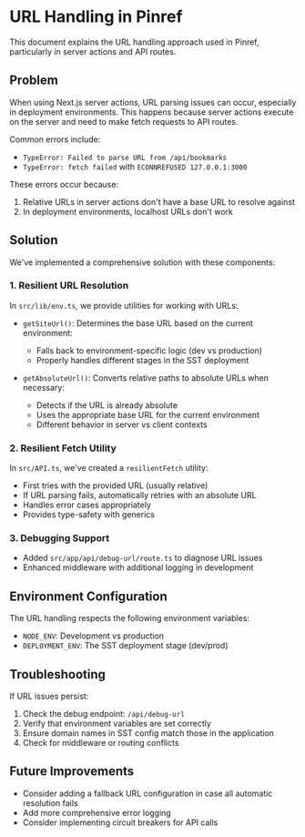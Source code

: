 # URL Handling in Pinref

This document explains the URL handling approach used in Pinref, particularly in server actions and API routes.

## Problem

When using Next.js server actions, URL parsing issues can occur, especially in deployment environments. 
This happens because server actions execute on the server and need to make fetch requests to API routes.

Common errors include:
- `TypeError: Failed to parse URL from /api/bookmarks`
- `TypeError: fetch failed` with `ECONNREFUSED 127.0.0.1:3000`

These errors occur because:
1. Relative URLs in server actions don't have a base URL to resolve against
2. In deployment environments, localhost URLs don't work

## Solution

We've implemented a comprehensive solution with these components:

### 1. Resilient URL Resolution

In `src/lib/env.ts`, we provide utilities for working with URLs:

- `getSiteUrl()`: Determines the base URL based on the current environment:
  - Falls back to environment-specific logic (dev vs production)
  - Properly handles different stages in the SST deployment

- `getAbsoluteUrl()`: Converts relative paths to absolute URLs when necessary:
  - Detects if the URL is already absolute
  - Uses the appropriate base URL for the current environment
  - Different behavior in server vs client contexts

### 2. Resilient Fetch Utility

In `src/API.ts`, we've created a `resilientFetch` utility:

- First tries with the provided URL (usually relative)
- If URL parsing fails, automatically retries with an absolute URL
- Handles error cases appropriately
- Provides type-safety with generics

### 3. Debugging Support

- Added `src/app/api/debug-url/route.ts` to diagnose URL issues
- Enhanced middleware with additional logging in development

## Environment Configuration

The URL handling respects the following environment variables:

- `NODE_ENV`: Development vs production
- `DEPLOYMENT_ENV`: The SST deployment stage (dev/prod)

## Troubleshooting

If URL issues persist:

1. Check the debug endpoint: `/api/debug-url`
2. Verify that environment variables are set correctly
3. Ensure domain names in SST config match those in the application
4. Check for middleware or routing conflicts

## Future Improvements

- Consider adding a fallback URL configuration in case all automatic resolution fails
- Add more comprehensive error logging
- Consider implementing circuit breakers for API calls
